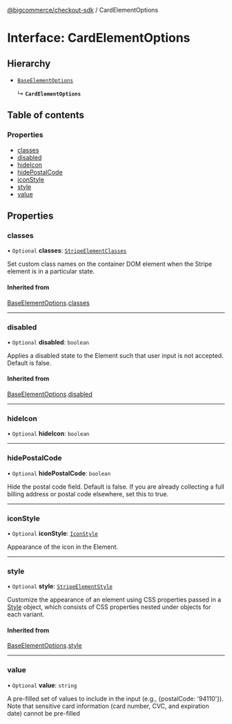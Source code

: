 [@bigcommerce/checkout-sdk](../README.md) / CardElementOptions

# Interface: CardElementOptions

## Hierarchy

- [`BaseElementOptions`](BaseElementOptions.md)

  ↳ **`CardElementOptions`**

## Table of contents

### Properties

- [classes](CardElementOptions.md#classes)
- [disabled](CardElementOptions.md#disabled)
- [hideIcon](CardElementOptions.md#hideicon)
- [hidePostalCode](CardElementOptions.md#hidepostalcode)
- [iconStyle](CardElementOptions.md#iconstyle)
- [style](CardElementOptions.md#style)
- [value](CardElementOptions.md#value)

## Properties

### classes

• `Optional` **classes**: [`StripeElementClasses`](StripeElementClasses.md)

Set custom class names on the container DOM element when the Stripe element is in a particular state.

#### Inherited from

[BaseElementOptions](BaseElementOptions.md).[classes](BaseElementOptions.md#classes)

___

### disabled

• `Optional` **disabled**: `boolean`

Applies a disabled state to the Element such that user input is not accepted. Default is false.

#### Inherited from

[BaseElementOptions](BaseElementOptions.md).[disabled](BaseElementOptions.md#disabled)

___

### hideIcon

• `Optional` **hideIcon**: `boolean`

___

### hidePostalCode

• `Optional` **hidePostalCode**: `boolean`

Hide the postal code field. Default is false. If you are already collecting a
full billing address or postal code elsewhere, set this to true.

___

### iconStyle

• `Optional` **iconStyle**: [`IconStyle`](../enums/IconStyle.md)

Appearance of the icon in the Element.

___

### style

• `Optional` **style**: [`StripeElementStyle`](StripeElementStyle.md)

Customize the appearance of an element using CSS properties passed in a [Style](https://stripe.com/docs/js/appendix/style) object,
which consists of CSS properties nested under objects for each variant.

#### Inherited from

[BaseElementOptions](BaseElementOptions.md).[style](BaseElementOptions.md#style)

___

### value

• `Optional` **value**: `string`

A pre-filled set of values to include in the input (e.g., {postalCode: '94110'}).
Note that sensitive card information (card number, CVC, and expiration date)
cannot be pre-filled
